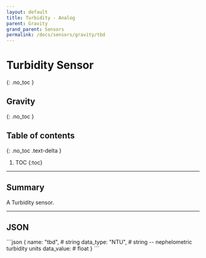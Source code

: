 ```yaml
---
layout: default
title: Turbidity - Analog
parent: Gravity
grand_parent: Sensors
permalink: /docs/sensors/gravity/tbd
---
```


# Turbidity Sensor
{: .no_toc }
## Gravity
{: .no_toc }

## Table of contents
{: .no_toc .text-delta }

1. TOC
{:toc}

---

## Summary

A Turbidity sensor.

---

## JSON 

<div class="code-example" markdown="1">
```json
{
  name: "tbd",      # string
  data_type: "NTU", # string -- nephelometric turbidity units
  data_value:       # float
}
```
</div>